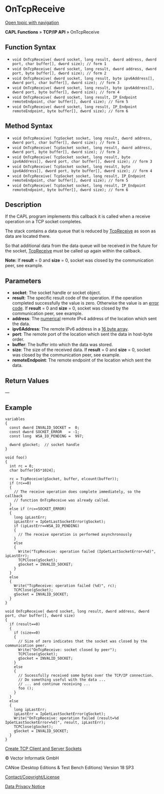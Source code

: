 # OnTcpReceive

[Open topic with navigation](../../../../../CANoeDEFamily.htm#Topics/CAPLFunctions/TCPIPAPI/EventProcedures/CAPLfunctionTCPIPOnTcpReceive.md)

**CAPL Functions** » **TCP/IP API** » OnTcpReceive

## Function Syntax

- `void OnTcpReceive( dword socket, long result, dword address, dword port, char buffer[], dword size); // form 1`
- `void OnTcpReceive( dword socket, long result, dword address, dword port, byte buffer[], dword size); // form 2`
- `void OnTcpReceive( dword socket, long result, byte ipv6Address[], dword port, char buffer[], dword size); // form 3`
- `void OnTcpReceive( dword socket, long result, byte ipv6Address[], dword port, byte buffer[], dword size); // form 4`
- `void OnTcpReceive( dword socket, long result, IP_Endpoint remoteEndpoint, char buffer[], dword size); // form 5`
- `void OnTcpReceive( dword socket, long result, IP_Endpoint remoteEndpoint, byte buffer[], dword size); // form 6`

## Method Syntax

- `void OnTcpReceive( TcpSocket socket, long result, dword address, dword port, char buffer[], dword size); // form 1`
- `void OnTcpReceive( TcpSocket socket, long result, dword address, dword port, byte buffer[], dword size); // form 2`
- `void OnTcpReceive( TcpSocket socket, long result, byte ipv6Address[], dword port, char buffer[], dword size); // form 3`
- `void OnTcpReceive( TcpSocket socket, long result, byte ipv6Address[], dword port, byte buffer[], dword size); // form 4`
- `void OnTcpReceive( TcpSocket socket, long result, IP_Endpoint remoteEndpoint, char buffer[], dword size); // form 5`
- `void OnTcpReceive( TcpSocket socket, long result, IP_Endpoint remoteEndpoint, byte buffer[], dword size); // form 6`

## Description

If the CAPL program implements this callback it is called when a receive operation on a TCP socket completes.

The stack contains a data queue that is reduced by [TcpReceive](../Functions/CAPLfunctionTCPReceive.md) as soon as data are located there.

So that additional data from the data queue will be received in the future for the socket, [TcpReceive](../Functions/CAPLfunctionTCPReceive.md) must be called up again within the callback.

**Note:** If **result** = 0 and **size** = 0, socket was closed by the communication peer, see example.

## Parameters

- **socket**: The socket handle or socket object.
- **result**: The specific result code of the operation. If the operation completed successfully the value is zero. Otherwise the value is an [error code](../CAPLfunctionsTCPIPWinsock2ErrorCodes.md). If **result** = 0 and **size** = 0, socket was closed by the communication peer, see example.
- **address**: The [numerical](../../../Shared/CAPL/TCPIPAPI/IPAddressByteOrdering.md) remote IPv4 address of the location which sent the data.
- **ipv6Address**: The remote IPv6 address in a [16 byte array](../../../Shared/CAPL/TCPIPAPI/IPAddressByteOrdering.md).
- **port**: The remote port of the location which sent the data in host-byte order.
- **buffer**: The buffer into which the data was stored.
- **size**: The size of the received data. If **result** = 0 and **size** = 0, socket was closed by the communication peer, see example.
- **remoteEndpoint**: The remote endpoint of the location which sent the data.

## Return Values

—

## Example

```plaintext
variables
{
  const dword INVALID_SOCKET =  0;
  const dword SOCKET_ERROR   = -1;
  const long  WSA_IO_PENDING =  997;

  dword gSocket;  // socket handle
}

void foo()
{
  int rc = 0;
  char buffer[65*1024];

  rc = TcpReceive(gSocket, buffer, elcount(buffer));
  if (rc==0)
  {
    // The receive operation does complete immediately, so the callback
    // function OnTcpReceive was already called.
  }
  else if (rc==SOCKET_ERROR)
  {
    long ipLastErr;
    ipLastErr = IpGetLastSocketError(gSocket);
    if (ipLastErr==WSA_IO_PENDING)
    {
      // The receive operation is performed asynchronously
    }
    else
    {
      Write("TcpReceive: operation failed (IpGetLastSocketError=%d)", ipLastErr);
      TCPClose(gSocket);
      gSocket = INVALID_SOCKET;
    }
  }
  else
  {
    Write("TcpReceive: operation failed (%d)", rc);
    TCPClose(gSocket);
    gSocket = INVALID_SOCKET;
  }
}

void OnTcpReceive( dword socket, long result, dword address, dword port, char buffer[], dword size)
{
  if (result==0)
  {
    if (size==0)
    {
      // Size of zero indicates that the socket was closed by the communication peer.
      Write("OnTcpReceive: socket closed by peer");
      TCPClose(gSocket);
      gSocket = INVALID_SOCKET;
    }
    else
    {
      // Sucessfully received some bytes over the TCP/IP connection.
      // Do something useful with the data ...
      // ... and continue receiving ...
      foo ();
    }
  }
  else
  {
    long ipLastErr;
    ipLastErr = IpGetLastSocketError(gSocket);
    Write("OnTcpReceive: operation failed (result=%d IpGetLastSocketError=%d)", result, ipLastErr);
    TCPClose(gSocket);
    gSocket = INVALID_SOCKET;
  }
}
```

[Create TCP Client and Server Sockets](../../../Shared/CAPL/TCPIPAPI/TCPIPAPI.md)

© Vector Informatik GmbH

CANoe (Desktop Editions & Test Bench Editions) Version 18 SP3

[Contact/Copyright/License](../../../Shared/ContactCopyrightLicense.md)

[Data Privacy Notice](https://www.vector.com/int/en/company/get-info/privacy-policy/)
